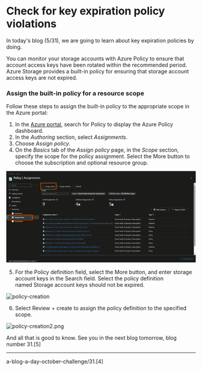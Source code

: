 # Check for key expiration policy violations

In today's blog (5/31), we are going to learn about key expiration policies by doing.

You can monitor your storage accounts with Azure Policy to ensure that account access keys have been rotated within the recommended period. Azure Storage provides a built-in policy for ensuring that storage account access keys are not expired.

### **Assign the built-in policy for a resource scope**

Follow these steps to assign the built-in policy to the appropriate scope in the Azure portal:

1. In the [Azure portal](https://portal.azure.com/), search for Policy to display the Azure Policy dashboard.
2. In the *Authoring* section, select *Assignments*.
3. Choose *Assign policy*.
4. On the *Basics* tab of the *Assign policy* page, in the *Scope* section, specify the scope for the policy assignment. Select the More button to choose the subscription and optional resource group.

![check-for-key-expiration-policy-violations.png](/public/images/check-for-key-expiration-policy-violations.png)


5. For the Policy definition field, select the More button, and enter storage account keys in the Search field. Select the policy definition named Storage account keys should not be expired.

![policy-creation](/images/policy-creation.png)

6. Select Review + create to assign the policy definition to the specified scope.

![policy-creation2.png](/images/policy-creation2.png)

And all that is good to know. See you in the next blog tomorrow, blog number 31.[5]

---

a-blog-a-day-october-challenge/31.[4]
